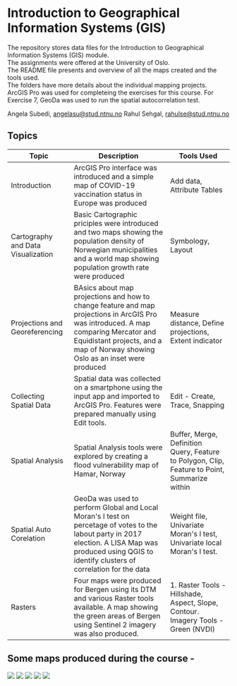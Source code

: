 # Introduction to Geographical Information Systems (GIS)
The repository stores data files for the Introduction to Geographical Information Systems (GIS) module. \
The assignments were offered at the University of Oslo. \
The README file presents and overview of all the maps created and the tools used. \
The folders have more details about the individual mapping projects. \
ArcGIS Pro was used for completeing the exercises for this course. For Exercise 7, GeoDa was used to run the spatial autocorrelation test.

Angela Subedi, angelasu@stud.ntnu.no Rahul Sehgal, rahulse@stud.ntnu.no

## Topics
| Topic | Description | Tools Used |
| ----------- | ----------- | ----------- |
| Introduction | ArcGIS Pro interface was introduced and a simple map of COVID-19 vaccination status in Europe was produced | Add data, Attribute Tables |
| Cartography and Data Visualization | Basic Cartographic priciples were introduced and two maps showing the population density of Norwegian municipalities and a world map showing population growth rate were produced | Symbology, Layout |
| Projections and Georeferencing | BAsics about map projections and how to change feature and map projections in ArcGIS Pro was introduced. A map comparing Mercator and Equidistant projects, and a map of Norway showing Oslo as an inset were produced| Measure distance, Define projections, Extent indicator
| Collecting Spatial Data | Spatial data was collected on a smartphone using the input app and imported to ArcGIS Pro. Features were prepared manually using Edit tools. | Edit - Create, Trace, Snapping |
| Spatial Analysis | Spatial Analysis tools were explored by creating a flood vulnerability map of Hamar, Norway | Buffer, Merge, Definition Query, Feature to Polygon, Clip, Feature to Point, Summarize within |
| Spatial Auto Corelation | GeoDa was used to perform Global and Local Moran's I test on percetage of votes to the labout party in 2017 election. A LISA Map was produced using QGIS to identify clusters of correlation for the data  | Weight file, Univariate Moran's I test, Univariate local Moran's I test.|
| Rasters | Four maps were produced for Bergen using its DTM and various Raster tools available. A map showing the green areas of Bergen using Sentinel 2 imagery was also produced. | 1. Raster Tools - Hillshade, Aspect, Slope, Contour. Imagery Tools - Green (NVDI)  |

## Some maps produced during the course - 

![](https://github.com/rahulse10/Introduction_to_GIS/blob/main/5.%20Spatial%20Analysis/Layout.jpg)
![](https://github.com/rahulse10/Introduction_to_GIS/blob/main/8.%20Rasters/Contour.jpg)
![](https://github.com/rahulse10/Introduction_to_GIS/blob/main/2.%20Cartography/Layout2.jpg)
![](https://github.com/rahulse10/Introduction_to_GIS/blob/main/8.%20Rasters/Slopes.jpg)
![](https://github.com/rahulse10/Introduction_to_GIS/blob/main/6.%20Spatial%20Autocorrelation/LISA%20MAP.jpg)
